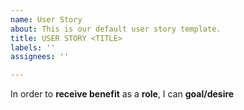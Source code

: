 ```yaml
---
name: User Story
about: This is our default user story template.
title: USER STORY <TITLE>
labels: ''
assignees: ''

---
```


In order to **receive benefit** as a **role**, I can **goal/desire**
